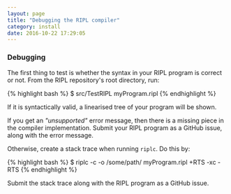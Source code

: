 ```yaml
---
layout: page
title: "Debugging the RIPL compiler"
category: install
date: 2016-10-22 17:29:05
---
```


### Debugging

The first thing to test is whether the syntax in your RIPL program is correct or not. From the RIPL repository's root directory, run:

{% highlight bash %}
$ src/TestRIPL myProgram.ripl
{% endhighlight %}

If it is syntactically valid, a linearised tree of your program will be shown.

If you get an _"unsupported"_ error message, then there is a missing piece in the compiler implementation. Submit your RIPL program as a GitHub issue, along with the error message.

Otherwise, create a stack trace when running `riplc`. Do this by:

{% highlight bash %}
$ riplc -c -o /some/path/ myProgram.ripl +RTS -xc -RTS
{% endhighlight %}

Submit the stack trace along with the RIPL program as a GitHub issue.
